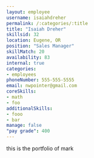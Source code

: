 ```yaml
--- 
layout: employee 
username: isaiahdreher
permalink: /:categories/:title 
title: "Isaiah Dreher" 
skillsid: 32 
location: Eugene, OR
position: "Sales Manager"
skillMatch: 20
availability: 83
internal: true
categories: 
- employees
phoneNumber: 555-555-5555 
email: nwpointer@gmail.com
coreSkills:
- math 
- foo
additionalSkills:
- fooo
- bar
manage: false
"pay grade": 400
---
```


this is the portfolio of mark